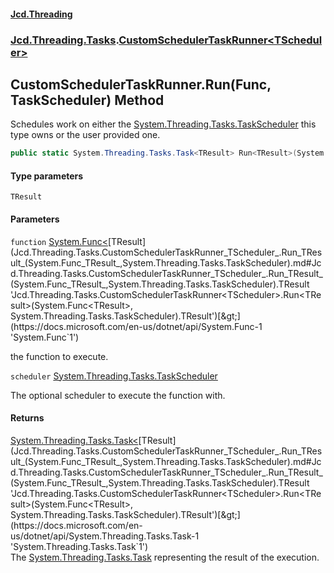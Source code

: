 #### [Jcd.Threading](index.md 'index')
### [Jcd.Threading.Tasks](Jcd.Threading.Tasks.md 'Jcd.Threading.Tasks').[CustomSchedulerTaskRunner&lt;TScheduler&gt;](Jcd.Threading.Tasks.CustomSchedulerTaskRunner_TScheduler_.md 'Jcd.Threading.Tasks.CustomSchedulerTaskRunner<TScheduler>')

## CustomSchedulerTaskRunner<TScheduler>.Run<TResult>(Func<TResult>, TaskScheduler) Method

Schedules work on either the [System.Threading.Tasks.TaskScheduler](https://docs.microsoft.com/en-us/dotnet/api/System.Threading.Tasks.TaskScheduler 'System.Threading.Tasks.TaskScheduler') this type owns or the user provided one.

```csharp
public static System.Threading.Tasks.Task<TResult> Run<TResult>(System.Func<TResult> function, System.Threading.Tasks.TaskScheduler? scheduler=null);
```
#### Type parameters

<a name='Jcd.Threading.Tasks.CustomSchedulerTaskRunner_TScheduler_.Run_TResult_(System.Func_TResult_,System.Threading.Tasks.TaskScheduler).TResult'></a>

`TResult`
#### Parameters

<a name='Jcd.Threading.Tasks.CustomSchedulerTaskRunner_TScheduler_.Run_TResult_(System.Func_TResult_,System.Threading.Tasks.TaskScheduler).function'></a>

`function` [System.Func&lt;](https://docs.microsoft.com/en-us/dotnet/api/System.Func-1 'System.Func`1')[TResult](Jcd.Threading.Tasks.CustomSchedulerTaskRunner_TScheduler_.Run_TResult_(System.Func_TResult_,System.Threading.Tasks.TaskScheduler).md#Jcd.Threading.Tasks.CustomSchedulerTaskRunner_TScheduler_.Run_TResult_(System.Func_TResult_,System.Threading.Tasks.TaskScheduler).TResult 'Jcd.Threading.Tasks.CustomSchedulerTaskRunner<TScheduler>.Run<TResult>(System.Func<TResult>, System.Threading.Tasks.TaskScheduler).TResult')[&gt;](https://docs.microsoft.com/en-us/dotnet/api/System.Func-1 'System.Func`1')

the function to execute.

<a name='Jcd.Threading.Tasks.CustomSchedulerTaskRunner_TScheduler_.Run_TResult_(System.Func_TResult_,System.Threading.Tasks.TaskScheduler).scheduler'></a>

`scheduler` [System.Threading.Tasks.TaskScheduler](https://docs.microsoft.com/en-us/dotnet/api/System.Threading.Tasks.TaskScheduler 'System.Threading.Tasks.TaskScheduler')

The optional scheduler to execute the function with.

#### Returns
[System.Threading.Tasks.Task&lt;](https://docs.microsoft.com/en-us/dotnet/api/System.Threading.Tasks.Task-1 'System.Threading.Tasks.Task`1')[TResult](Jcd.Threading.Tasks.CustomSchedulerTaskRunner_TScheduler_.Run_TResult_(System.Func_TResult_,System.Threading.Tasks.TaskScheduler).md#Jcd.Threading.Tasks.CustomSchedulerTaskRunner_TScheduler_.Run_TResult_(System.Func_TResult_,System.Threading.Tasks.TaskScheduler).TResult 'Jcd.Threading.Tasks.CustomSchedulerTaskRunner<TScheduler>.Run<TResult>(System.Func<TResult>, System.Threading.Tasks.TaskScheduler).TResult')[&gt;](https://docs.microsoft.com/en-us/dotnet/api/System.Threading.Tasks.Task-1 'System.Threading.Tasks.Task`1')  
The [System.Threading.Tasks.Task](https://docs.microsoft.com/en-us/dotnet/api/System.Threading.Tasks.Task 'System.Threading.Tasks.Task') representing the result of the execution.